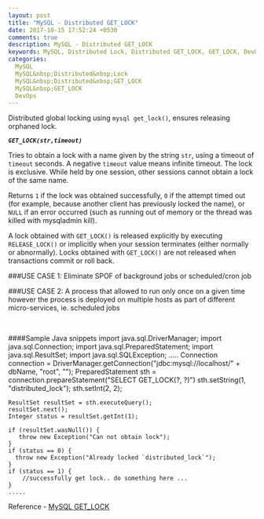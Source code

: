 ```yaml
---
layout: post
title: "MySQL - Distributed GET_LOCK"
date: 2017-10-15 17:52:24 +0530
comments: true
description: MySQL - Distributed GET_LOCK
keywords: MySQL, Distributed Lock, Distributed GET_LOCK, GET_LOCK, DevOps
categories:
  MySQL
  MySQL&nbsp;Distributed&nbsp;Lock
  MySQL&nbsp;Distributed&nbsp;GET_LOCK
  MySQL&nbsp;GET_LOCK
  DevOps
---
```


Distributed global locking using `mysql get_lock()`, ensures releasing orphaned lock.

***`GET_LOCK(str,timeout)`*** <br /> 

Tries to obtain a lock with a name given by the string `str`, using a timeout of `timeout` seconds. A negative `timeout` value means infinite timeout. The lock is exclusive. While held by one session, other sessions cannot <!--more--> obtain a lock of the same name.

Returns `1` if the lock was obtained successfully, `0` if the attempt timed out (for example, because another client has previously locked the name), or `NULL` if an error occurred (such as running out of memory or the thread was killed with mysqladmin kill).

A lock obtained with `GET_LOCK()` is released explicitly by executing `RELEASE_LOCK()` or implicitly when your session terminates (either normally or abnormally). Locks obtained with `GET_LOCK()` are not released when transactions commit or roll back.


###USE CASE 1: Eliminate SPOF of background jobs or scheduled/cron job

###USE CASE 2: A process that allowed to run only once on a given time however the process is deployed on multiple hosts as part of different micro-services, ie. scheduled jobs

<br />

####Sample Java snippets
	import java.sql.DriverManager;
	import java.sql.Connection;
	import java.sql.PreparedStatement;
	import java.sql.ResultSet;
	import java.sql.SQLException;
	.....
	Connection connection = DriverManager.getConnection("jdbc:mysql://localhost/" + dbName, "root", "");
	PreparedStatement sth = connection.prepareStatement("SELECT GET_LOCK(?, ?)")
	sth.setString(1, "distributed_lock");
	sth.setInt(2, 2);

	ResultSet resultSet = sth.executeQuery();
    resultSet.next();
    Integer status = resultSet.getInt(1);

    if (resultSet.wasNull()) {
       throw new Exception("Can not obtain lock");
    }
    if (status == 0) {
      throw new Exception("Already locked `distributed_lock`");
    }
    if (status == 1) {
        //successfully get lock.. do something here ...
    }
    .....


Reference - [MySQL GET_LOCK](https://dev.mysql.com/doc/refman/5.7/en/locking-functions.html#function_get-lock)
